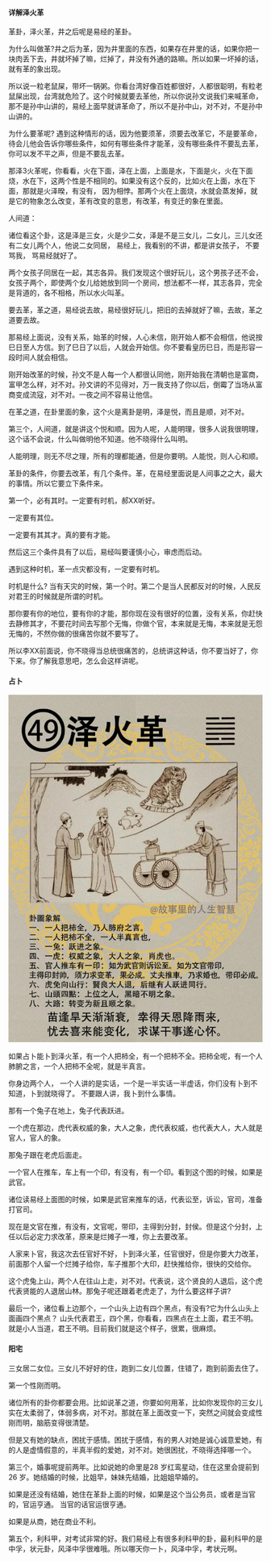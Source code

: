 #### 详解泽火革

革卦，泽火革，井之后呢是易经的革卦。

为什么叫做革?井之后为革，因为井里面的东西，如果存在井里的话，如果你把一块肉丢下去，井就坏掉了嘛，烂掉了，井没有外通的路嘛。所以如果一坏掉的话，就有革的象出现。

所以说一粒老鼠屎，带坏一锅粥。你看台湾好像百姓都很好，人都很聪明，有粒老鼠屎出现，台湾就危险了。这个时候就要去革他，所以你说孙文说我们来喊革命，那不是孙中山讲的，易经上面早就讲革命了，所以不是孙中山，对不对，不是孙中山讲的。

为什么要革呢? 遇到这种情形的话，因为他要须革，须要去改革它，不是要革命，待会儿他会告诉你哪些条件，如何有哪些条件才能革，没有哪些条件不要乱去革，你可以发不平之声，但是不要乱去革。

那泽3火革呢，你看看，火在下面，泽在上面，上面是水，下面是火，火在下面烧，水在下，这两个性是不相同的。如果没有这个反的，比如火在上面，水在下面，那就是火泽暌，有没有， 因为相悖。那两个火在上面烧，水就会蒸发掉，就是它的物象怎么改变，革有改变的意思，有改革，有变迁的象在里面。

人间道：

诸位看这个卦，这是泽是三女，火是少二女，泽是不是三女儿，二女儿，三儿女还有二女儿两个人，他说二女同居， 易经上，我看别的不讲，都是讲女孩子， 不要骂我， 骂易经就好了。

两个女孩子同居在一起，其志各异。我们发现这个很好玩儿，这个男孩子还不会，女孩子两个，即使两个女儿给她放到同一个房间，想法都不一样，其志各异，完全是背道的，各不相格，所以水火叫革。

要去革，革之道，易经说去故，易经很好玩儿，把旧的去掉就好了嘛，去故，革之道要去故。

那易经上面说，没有关系，始革的时候，人心未信，刚开始人都不会相信，他说按巳日至人方信。到了巳日了以后，人就会开始信。你不要看皇历巳日，而是形容一段时间人就会相信。

刚开始改革的时候，孙文不是人每一个人都很认同他，刚开始我在清朝也是富商，富甲怎么样，对不对。孙文讲的不见得对，万一我支持了你以后，倒霉了当场从富商变成流寇，对不对。一夜之间不容易让他信。

在革之道，在卦里面的象，这个火是离卦是明，泽是悦，而且是顺，对不对。

第三个，人间道，就是讲这个悦和顺。因为人呢，人能明理，很多人说我很明理，这个话不会说，什么叫做明他不知道。他不晓得什么叫明。

人能明理，则无不尽之理，所有的理都能通，但是你要明。人能悦，则人心和顺。

革卦的条件，你要去改革，有几个条件。革，在易经里面说是人间事之之大，最大的事情。所以它要立下条件来。

第一个，必有其时。一定要有时机，郝XX听好。

一定要有其位。

一定要有其其才。真的要有才能。

然后这三个条件具有了以后，易经叫要谨慎小心，审虑而后动。

遇到这种时机，革一点灾都没有，一定要有时机。 

时机是什么? 当有天灾的时候，第一个时。第二个是当人民都反对的时候，人民反对君王的时候就是所谓的时机。

那你要有你的地位，要有你的才能，那你现在没有很好的位置，没有关系，你赶快去静修其才，不要花时间去写那个无悔，你做个官，本来就是无悔，本来就是无怨无悔的，不然你做的很痛苦你就不要写了。

所以李XX前面说，你不晓得当总统很痛苦的，总统讲这种话，你不要当好了，你下来。你了解我意思吧，怎么会这样讲呢。

#### 占卜

![图片](../img/泽火革.png)

如果占卜能卜到泽火革，有一个人把柿全，有一个把柿不全。把柿全呢，有一个人肺腑之言，一个人把柿不全呢，就是半真言。

你身边两个人， 一个人讲的是实话，一个是一半实话一半虚话，你们没有卜到不知道，卜到就晓得了。
不要跟人讲，我卜到什么事情。

那有一个兔子在地上，兔子代表跃进。

一个虎在那边，虎代表权威的象，大人之象，虎代表权威，也代表大人，大人就是官人，官人的象。

那兔子跟在老虎后面走。

一个官人在推车，车上有一个印，有没有，有一个印。看到这个图的时候，如果是武官。

诸位读易经上面图的时候，如果是武官来推车的话，代表讼至，诉讼，官司，准备打官司。

现在是文官在推，有没有，文官呢，带印，主得到分封，封侯。但是这个分封，上任以后必定力求改革，原来是烂摊子一堆，你上去要改革。

人家来卜官，我这次去任官好不好，卜到泽火革，任官很好，但是你要大力改革，前面那个人留一个烂摊子给你，车子推那个大印，赶快推给你，很快的交给你。

这个虎兔上山，两个人在往山上走，对不对。代表说，这个贤良的人退后，这个虎代表贤能的人退居山林。那兔子呢还跟着老虎走了，为什么要这样子讲? 

最后一个，诸位看上边那个，一个山头上边有四个黑点，有没有?它为什么山头上面画四个黑点？ 山头代表君王，四个黑，你看看，四黑点在土上面，君王不明。就是小人当道，君王不明。目前我们就是这个样子，很累，很麻烦。

#### 阳宅 

三女居二女位。三女儿不好好的住，跑到二女儿位置，住错了，跑到前面去住了。

第一个性刚而明。

诸位所有的卦你都要会用。比如说革之道，你要如何用革，比如你发现你的三女儿实在太柔弱了，体弱多病，对不对。那就在革上面改变一下，突然之间就会变成性刚而明，脑筋变得很清楚。

但是又有她的缺点，困扰于感情。困扰于感情，有的男人对她是诚心诚意爱她，有的人是虚情假意的，半真半假的爱她，对不对。她很困扰，不晓得选择哪一个。

第三个，婚事呢提前两年。比如说她的命里是28 岁红鸾星动，住在这里会提前到26 岁。她结婚的时候，比姐早，妹妹先结婚，比姐姐早婚的。

如果是还没有结婚，她住在革卦上面的时候，如果是这个当公务员，或者是当官的，官运亨通。 当官的话官运很亨通。

如果是从商，她在商业不利。

第五个，利科甲，对考试非常的好。我们易经上有很多利科甲的卦，最利科甲的是中孚，状元卦，风泽中孚很难哦。所以哪天你一卜，风泽中孚，考状元啊。